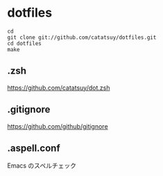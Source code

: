 dotfiles
==================================

    cd
    git clone git://github.com/catatsuy/dotfiles.git
    cd dotfiles
    make

## .zsh

https://github.com/catatsuy/dot.zsh

## .gitignore

https://github.com/github/gitignore

## .aspell.conf

Emacs のスペルチェック

